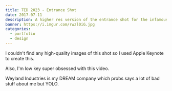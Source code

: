 ```yaml
---
title: TED 2023 - Entrance Shot
date: 2017-07-11
description: A higher res version of the entrance shot for the infamous TED 2023 video.
banner: https://i.imgur.com/rwzl0iG.jpg
categories:
  - portfolio
  - design
---
```


I couldn't find any high-quality images of this shot so I used Apple Keynote to create this.

Also, I'm low key super obsessed with this video.

Weyland Industries is my DREAM company which probs says a lot of bad stuff about me but YOLO.
